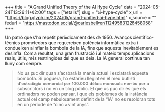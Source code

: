 +++
title = "A Grand Unified Theory of the AI Hype Cycle"
date = "2024-05-24T13:26:11+02:00"
tags = ["retalls"]
slug = "ai-hype-cycle"
x_url = "https://blog.glyph.im/2024/05/grand-unified-ai-hype.html"
x_source = ""
fedurl = "https://mastodon.social/@carlesbellver/112495831226458058"
+++

Un patró que s’ha repetit periòdicament des de 1950. Avanços científico-tècnics prometedors que requereixen potència informàtica extra i condueixen a inflar la bombolla de la IA, fins que aquesta inevitablement es desinfla. Com a resultat, una gran frustració i al mateix temps aplicacions reals, útils, més restringides del que es deia. La IA general continua tan lluny com sempre.

> No us puc dir quan s’acabarà la mania actual i esclatarà aquesta bombolla. Si poguera, ho estaríeu llegint en el meu butlletí d'estratègia comercial per 100.000 dòlars mensuals només per a subscriptors i no en un blog públic. El que us puc dir és que els ordinadors no poden pensar, i que els problemes de la instància actual del camp nebulosament definit de la “IA” no es resoldran tots en un període de “cinc a vint anys”.